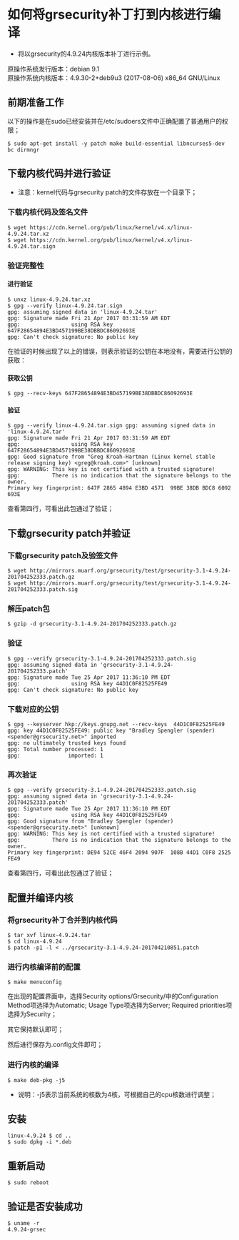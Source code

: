 # 如何将grsecurity补丁打到内核进行编译

* 将以grsecurity的4.9.24内核版本补丁进行示例。   

原操作系统发行版本：debian 9.1  
原操作系统内核版本：4.9.30-2+deb9u3 (2017-08-06) x86_64 GNU/Linux  

## 前期准备工作

以下的操作是在sudo已经安装并在/etc/sudoers文件中正确配置了普通用户的权限；  

 
```
$ sudo apt-get install -y patch make build-essential libncurses5-dev bc dirmngr
```

## 下载内核代码并进行验证

* 注意：kernel代码与grsecurity patch的文件存放在一个目录下；

### 下载内核代码及签名文件 
```
$ wget https://cdn.kernel.org/pub/linux/kernel/v4.x/linux-4.9.24.tar.xz
$ wget https://cdn.kernel.org/pub/linux/kernel/v4.x/linux-4.9.24.tar.sign
```

### 验证完整性

#### 进行验证 
```
$ unxz linux-4.9.24.tar.xz
$ gpg --verify linux-4.9.24.tar.sign
gpg: assuming signed data in 'linux-4.9.24.tar'
gpg: Signature made Fri 21 Apr 2017 03:31:59 AM EDT
gpg:                using RSA key 647F28654894E3BD457199BE38DBBDC86092693E
gpg: Can't check signature: No public key
```
在验证的时候出现了以上的错误，则表示验证的公钥在本地没有，需要进行公钥的获取：

#### 获取公钥  

```
$ gpg --recv-keys 647F28654894E3BD457199BE38DBBDC86092693E
```

#### 验证 
```
$ gpg --verify linux-4.9.24.tar.sign gpg: assuming signed data in 'linux-4.9.24.tar'
gpg: Signature made Fri 21 Apr 2017 03:31:59 AM EDT
gpg:                using RSA key 647F28654894E3BD457199BE38DBBDC86092693E
gpg: Good signature from "Greg Kroah-Hartman (Linux kernel stable release signing key) <greg@kroah.com>" [unknown]
gpg: WARNING: This key is not certified with a trusted signature!
gpg:          There is no indication that the signature belongs to the owner.
Primary key fingerprint: 647F 2865 4894 E3BD 4571  99BE 38DB BDC8 6092 693E
```

查看第四行，可看出此包通过了验证；

## 下载grsecurity patch并验证 

### 下载grsecurity patch及验签文件
```
$ wget http://mirrors.muarf.org/grsecurity/test/grsecurity-3.1-4.9.24-201704252333.patch.gz
$ wget http://mirrors.muarf.org/grsecurity/test/grsecurity-3.1-4.9.24-201704252333.patch.sig
```

### 解压patch包
```
$ gzip -d grsecurity-3.1-4.9.24-201704252333.patch.gz
```

### 验证

```
$ gpg --verify grsecurity-3.1-4.9.24-201704252333.patch.sig 
gpg: assuming signed data in 'grsecurity-3.1-4.9.24-201704252333.patch'
gpg: Signature made Tue 25 Apr 2017 11:36:10 PM EDT
gpg:                using RSA key 44D1C0F82525FE49
gpg: Can't check signature: No public key
```

### 下载对应的公钥 
```
$ gpg --keyserver hkp://keys.gnupg.net --recv-keys  44D1C0F82525FE49
gpg: key 44D1C0F82525FE49: public key "Bradley Spengler (spender) <spender@grsecurity.net>" imported
gpg: no ultimately trusted keys found
gpg: Total number processed: 1
gpg:               imported: 1

```

### 再次验证
```
$ gpg --verify grsecurity-3.1-4.9.24-201704252333.patch.sig 
gpg: assuming signed data in 'grsecurity-3.1-4.9.24-201704252333.patch'
gpg: Signature made Tue 25 Apr 2017 11:36:10 PM EDT
gpg:                using RSA key 44D1C0F82525FE49
gpg: Good signature from "Bradley Spengler (spender) <spender@grsecurity.net>" [unknown]
gpg: WARNING: This key is not certified with a trusted signature!
gpg:          There is no indication that the signature belongs to the owner.
Primary key fingerprint: DE94 52CE 46F4 2094 907F  108B 44D1 C0F8 2525 FE49
```

查看第四行，可看出此包通过了验证；


## 配置并编译内核 

### 将grsecurity补丁合并到内核代码

```
$ tar xvf linux-4.9.24.tar
$ cd linux-4.9.24
$ patch -p1 -l < ../grsecurity-3.1-4.9.24-201704210851.patch
```

### 进行内核编译前的配置 

```
$ make menuconfig
```

在出现的配置界面中，选择Security options/Grsecurity/中的Configuration Method项选择为Automatic;
Usage Type项选择为Server;
Required priorities项选择为Security；

其它保持默认即可；

然后进行保存为.config文件即可；

### 进行内核的编译 

```
$ make deb-pkg -j5
```

* 说明：-j5表示当前系统的核数为4核，可根据自己的cpu核数进行调整；

## 安装 
```
linux-4.9.24 $ cd ..
$ sudo dpkg -i *.deb
```

## 重新启动

```
$ sudo reboot
```

## 验证是否安装成功

```
$ uname -r
4.9.24-grsec
```

